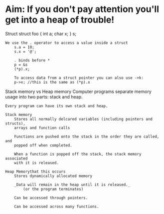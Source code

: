 # Aim: If you don't pay attention you'll get into a heap of trouble!

Struct
    struct foo { int a; char x; } s;

    We use the . operator to access a value inside a struct
        s.a = 10;
        s.x = '@';

        . binds before *
        p = &s
        (*p).x;

        To access data from a struct pointer you can also use ->k:
        p->x; //this is the same as (*p).x

Stack memory vs Heap memory
    Computer programs separate memory usage into two parts: stack and heap.

    Every program can have its own stack and heap.

    Stack memory
        Stores all normally delcared variables (including pointers and structs),
        arrays and function calls

        Functions are pushed onto the stack in the order they are called, and
        popped off when completed.

        When a function is popped off the stack, the stack memory associated
        with it is released.

    Heap Memorythat this occurs
        Stores dynamically allocated memory

        _Data will remain in the heap until it is released._
            (or the program terminates)

        Can be accessed through pointers.

        Can be accessed across many functions.
